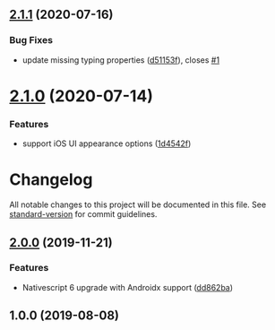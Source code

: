 ## [2.1.1](https://github.com/benedictkhoo/nativescript-google-places-sdk/compare/v2.1.0...v2.1.1) (2020-07-16)


### Bug Fixes

* update missing typing properties ([d51153f](https://github.com/benedictkhoo/nativescript-google-places-sdk/commit/d51153fffa1de416ae1e73865fda59891f567153)), closes [#1](https://github.com/benedictkhoo/nativescript-google-places-sdk/issues/1)

# [2.1.0](https://github.com/benedictkhoo/nativescript-google-places-sdk/compare/v2.0.0...v2.1.0) (2020-07-14)


### Features

* support iOS UI appearance options ([1d4542f](https://github.com/benedictkhoo/nativescript-google-places-sdk/commit/1d4542f8aeb8111f97bc1572b197bc9cbcc5408e))

# Changelog

All notable changes to this project will be documented in this file. See [standard-version](https://github.com/conventional-changelog/standard-version) for commit guidelines.

## [2.0.0](https://github.com/benedictkhoo/nativescript-google-places-sdk/compare/v1.0.0...v2.0.0) (2019-11-21)


### Features

* Nativescript 6 upgrade with Androidx support ([dd862ba](https://github.com/benedictkhoo/nativescript-google-places-sdk/commit/dd862ba4cdcb5b346faaa9e445e08297dd1299e7))

## 1.0.0 (2019-08-08)
